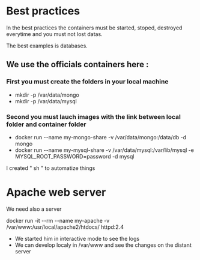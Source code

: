 # Best practices

In the best practices the containers must be started, stoped, destroyed everytime and you must not lost datas.

The best examples is databases.

## We use the officials containers here : 

### First you must create the folders in your local machine
- mkdir -p /var/data/mongo
- mkdir -p /var/data/mysql

### Second you must lauch images with the link between local folder and container folder 
- docker run --name my-mongo-share -v /var/data/mongo:/data/db -d mongo
- docker run --name my-mysql-share -v /var/data/mysql:/var/lib/mysql -e MYSQL_ROOT_PASSWORD=password -d mysql


I created " sh " to automatize things

# Apache web server

We need also a server

docker run -it --rm --name my-apache -v /var/www:/usr/local/apache2/htdocs/ httpd:2.4

- We started him in interactive mode to see the logs
- We can develop localy in /var/www and see the changes on the distant server

